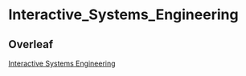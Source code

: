 # Interactive_Systems_Engineering

## Overleaf 
[Interactive Systems Engineering](https://www.overleaf.com/9313857341spjsmmdsjkmk)
